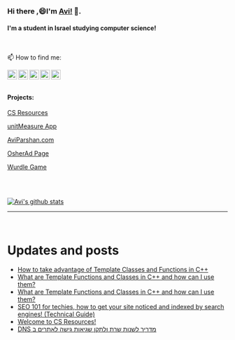 
<!--
**avipars/avipars** is a ✨ _special_ ✨ repository because its `README.md` (this file) appears on your GitHub profile.

Here are some ideas to get you started:

- 🔭 I’m currently working on ...
- 🌱 I’m currently learning ...
- 👯 I’m looking to collaborate on ...
- 🤔 I’m looking for help with ...
- 💬 Ask me about ...

- 😄 Pronouns: ...
- ⚡ Fun fact: ...
-->

### Hi there ,😄I'm [Avi!](https://www.aviparshan.com/?utm_source=ghb) 👋.  
#### I'm a student in Israel studying computer science!
<br/>

📫 How to find me:

<a href="https://twitter.com/aviinfinity"  target="_blank">
  <img align="left" alt="Twitter" width="22px" src="https://cdn.jsdelivr.net/npm/simple-icons@v3/icons/twitter.svg" />
</a>
<a href="https://www.linkedin.com/in/aviparshan/" target="_blank">
  <img align="left" alt="Linkedin" width="22px" src="https://cdn.jsdelivr.net/npm/simple-icons@v3/icons/linkedin.svg" />
</a>
<a href="https://www.instagram.com/aviparshan/"  target="_blank">
  <img align="left" alt="Instagram" width="22px" src="https://cdn.jsdelivr.net/npm/simple-icons@v3/icons/instagram.svg" />
</a>

<a href="https://stackoverflow.com/users/4276951/a-p"  target="_blank">
  <img align="left" alt="Stack Overflow" width="22px" src="https://cdn.jsdelivr.net/npm/simple-icons@v3/icons/stackoverflow.svg" />
</a>

<a href="https://www.youtube.com/channel/UCYzocrbgFApPAGhq7PAw9Gw"  target="_blank">
  <img align="left" alt="YouTube" width="22px" src="https://cdn.jsdelivr.net/npm/simple-icons@v3/icons/youtube.svg" />
</a>

<br />

<br />



#### Projects:

[CS Resources](https://cs.aviparshan.com/?utm_source=ghb)

[unitMeasure App](https://www.unitmeasure.xyz/?utm_source=ghb)

[AviParshan.com](https://www.aviparshan.com/?utm_source=ghb)

[OsherAd Page](https://aviparshan.com/OsherAd/?utm_source=ghb)

[Wurdle Game](https://avipars.github.io/WordleOSS/?utm_source=ghb)

<br /> 


<br />

[![Avi's github stats](https://github-readme-stats.vercel.app/api?username=avipars)](https://github.com/anuraghazra/github-readme-stats)


*************

<br />

# Updates and posts
<!-- BLOG-POST-LIST:START -->
- [How to take advantage of Template Classes and Functions in C++](https://medium.com/avi-parshan-studios/how-to-take-advantage-of-template-classes-and-functions-in-c-2a5b73a3d61b?source=rss-aa2514e75b06------2)
- [What are Template Functions and Classes in C++ and how can I use them?](http://tech.aviparshan.com/2022/07/learn-c-and-oop-easily-template.html)
- [What are Template Functions and Classes in C++ and how can I use them?](https://tech.aviparshan.com/2022/07/learn-c-and-oop-easily-template.html)
- [SEO 101 for techies, how to get your site noticed and indexed by search engines! &lpar;Technical Guide&rpar;](http://tech.aviparshan.com/2022/07/seo-for-techies-how-to-get-your-site-to.html)
- [Welcome to CS Resources!](https://cs.aviparshan.com/2022/07/22/test.html)
- [DNS מדריך לשנות שרת ולתקן שגיאות גישה לאתרים ב](https://aviparshan.medium.com/dns-%D7%9E%D7%93%D7%A8%D7%99%D7%9A-%D7%9C%D7%A9%D7%A0%D7%95%D7%AA-%D7%A9%D7%A8%D7%AA-%D7%95%D7%9C%D7%AA%D7%A7%D7%9F-%D7%A9%D7%92%D7%99%D7%90%D7%95%D7%AA-%D7%92%D7%99%D7%A9%D7%94-%D7%9C%D7%90%D7%AA%D7%A8%D7%99%D7%9D-%D7%91-8b4151d65edc?source=rss-aa2514e75b06------2)
<!-- BLOG-POST-LIST:END -->

